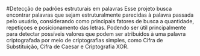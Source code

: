#Detecção de padrões estruturais em palavras
Esse projeto busca encontrar palavras que sejam estruturalmente parecidas à palavra passada pelo usuário, considerando como principais fatores de busca a quantidade, repetiçoes e posicionamento das letras. Podendo ser útil principalmente para detectar possíveis valores que podem ser atribuidos à uma palavra criptografada por meio de criptografias simples, como Cifra de Substituição, Cifra de Caesar e Criptografia XOR.